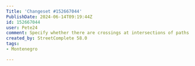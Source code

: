 ```yaml
---
Title: 'Changeset #152667044'
PublishDate: 2024-06-14T09:19:44Z
id: 152667044
user: Pete24
comment: Specify whether there are crossings at intersections of paths and roads
created_by: StreetComplete 58.0
tags:
- Montenegro

---
```

